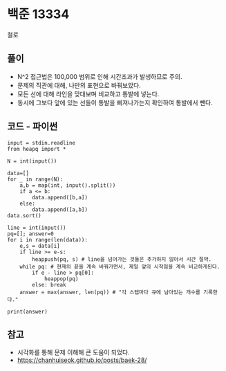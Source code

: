 # 백준 13334 
철로


## 풀이
- N^2 접근법은 100,000 범위로 인해 시간초과가 발생하므로 주의.
- 문제의 직관에 대해, 나만의 표현으로 바꿔보았다.
- 모든 선에 대해 라인을 맞대보며 비교하고 통발에 넣는다.
- 동시에 그보다 앞에 있는 선들이 통발을 삐져나가는지 확인하여 통발에서 뺀다.


## 코드 - 파이썬

```pythonfrom sys import stdin
input = stdin.readline
from heapq import *

N = int(input())

data=[]
for _ in range(N):
    a,b = map(int, input().split())
    if a <= b:
        data.append([b,a])
    else:
        data.append([a,b])
data.sort()

line = int(input())
pq=[]; answer=0
for i in range(len(data)):
    e,s = data[i]
    if line >= e-s:
        heappush(pq, s) # line을 넘어가는 것들은 추가하지 않아서 시간 절약.
    while pq: # 현재의 끝을 계속 바꿔가면서, 제일 앞의 시작점을 계속 비교하게된다.  
        if e - line > pq[0]: 
            heappop(pq)
        else: break
    answer = max(answer, len(pq)) # "각 스텝마다 큐에 남아있는 개수를 기록한다."

print(answer)
```

## 참고 
- 시각화를 통해 문제 이해해 큰 도움이 되었다.
- https://chanhuiseok.github.io/posts/baek-28/


